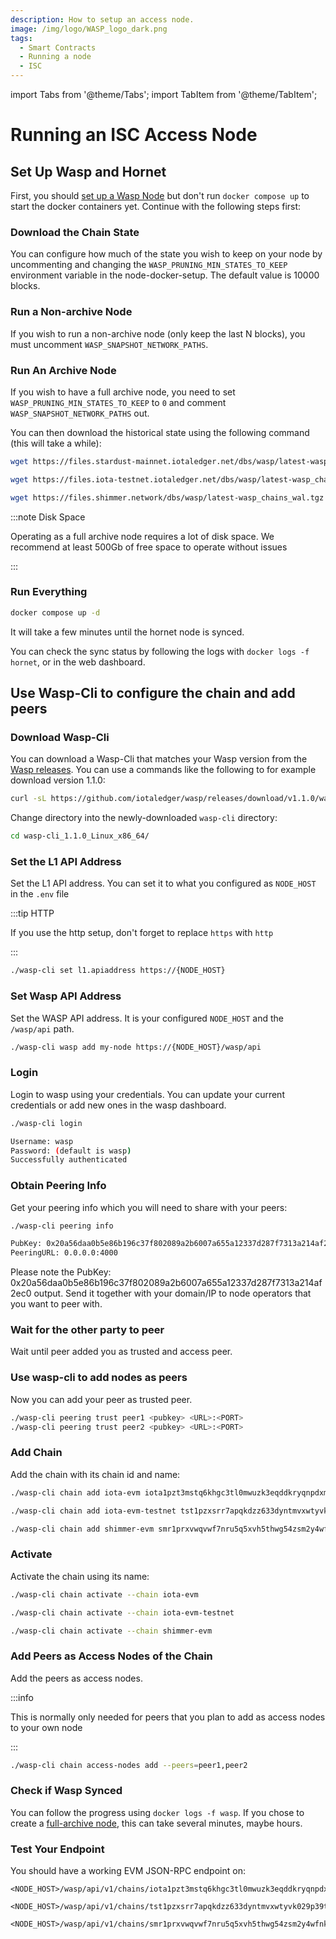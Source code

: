 ```yaml
---
description: How to setup an access node.
image: /img/logo/WASP_logo_dark.png
tags:
  - Smart Contracts
  - Running a node
  - ISC
---
```


import Tabs from '@theme/Tabs';
import TabItem from '@theme/TabItem';

# Running an ISC Access Node

## Set Up Wasp and Hornet

First, you should [set up a  Wasp Node](./running-a-node.md) but don't run `docker compose up` to start the docker containers yet. Continue with the following steps first:

### Download the Chain State

You can configure how much of the state you wish to keep on your node by uncommenting and changing the `WASP_PRUNING_MIN_STATES_TO_KEEP` environment variable in the node-docker-setup. The default value is 10000 blocks.

### Run a Non-archive Node

If you wish to run a non-archive node (only keep the last N blocks), you must uncomment `WASP_SNAPSHOT_NETWORK_PATHS`.

### Run An Archive Node

If you wish to have a full archive node, you need to set `WASP_PRUNING_MIN_STATES_TO_KEEP` to `0` and comment `WASP_SNAPSHOT_NETWORK_PATHS` out.

You can then download the historical state using the following command (this will take a while):


<Tabs groupId="network" queryString>
<TabItem value="iota" label="IOTA EVM">

```sh
wget https://files.stardust-mainnet.iotaledger.net/dbs/wasp/latest-wasp_chains_wal.tgz -O - | tar xzv -C data/wasp
```

</TabItem>
<TabItem value="iota_testnet" label="IOTA EVM Testnet">

```sh
wget https://files.iota-testnet.iotaledger.net/dbs/wasp/latest-wasp_chains_wal.tgz -O - | tar xzv -C data/wasp
```

</TabItem>
<TabItem value="shimmer" label="ShimmerEVM">

```sh
wget https://files.shimmer.network/dbs/wasp/latest-wasp_chains_wal.tgz -O - | tar xzv -C data/wasp
```

</TabItem>
</Tabs>

:::note Disk Space

Operating as a full archive node requires a lot of disk space. We recommend at least 500Gb of free space to operate without issues

:::

### Run Everything

```sh
docker compose up -d
```

It will take a few minutes until the hornet node is synced.

You can check the sync status by following the logs with `docker logs -f hornet`, or in the web dashboard.

## Use Wasp-Cli to configure the chain and add peers
### Download Wasp-Cli

You can download a Wasp-Cli that matches your Wasp version from the [Wasp releases](https://github.com/iotaledger/wasp/releases).
You can use a commands like the following to for example download version 1.1.0:

```sh
curl -sL https://github.com/iotaledger/wasp/releases/download/v1.1.0/wasp-cli_1.1.0_Linux_x86_64.tar.gz | tar xzv
```

Change directory into the newly-downloaded `wasp-cli` directory:

```sh
cd wasp-cli_1.1.0_Linux_x86_64/
```

### Set the L1 API Address

Set the L1 API address. You can set it to what you configured as `NODE_HOST` in the `.env` file

:::tip HTTP

If you use the http setup, don't forget to replace `https` with `http`

:::

```sh
./wasp-cli set l1.apiaddress https://{NODE_HOST}
```

### Set Wasp API Address

Set the WASP API address. It is your configured `NODE_HOST` and the `/wasp/api` path.

```sh
./wasp-cli wasp add my-node https://{NODE_HOST}/wasp/api
```

### Login

Login to wasp using your credentials. You can update your current credentials or add new ones in the wasp dashboard.

```sh
./wasp-cli login
```
```sh title=Output
Username: wasp
Password: (default is wasp)
Successfully authenticated
```

### Obtain Peering Info

Get your peering info which you will need to share with your peers:

```sh
./wasp-cli peering info
```
```sh title=Output
PubKey: 0x20a56daa0b5e86b196c37f802089a2b6007a655a12337d287f7313a214af2ec0
PeeringURL: 0.0.0.0:4000
```

Please note the PubKey: 0x20a56daa0b5e86b196c37f802089a2b6007a655a12337d287f7313a214af2ec0 output.
Send it together with your domain/IP to node operators that you want to peer with.

### Wait for the other party to peer

Wait until peer added you as trusted and access peer.

### Use wasp-cli to add nodes as peers

Now you can add your peer as trusted peer.

```sh
./wasp-cli peering trust peer1 <pubkey> <URL>:<PORT>
./wasp-cli peering trust peer2 <pubkey> <URL>:<PORT>
```

### Add Chain

Add the chain with its chain id and name:

<Tabs groupId="network" queryString>
<TabItem value="iota" label="IOTA EVM">

```sh
./wasp-cli chain add iota-evm iota1pzt3mstq6khgc3tl0mwuzk3eqddkryqnpdxmk4nr25re2466uxwm28qqxu5
```

</TabItem>
<TabItem value="iota_testnet" label="IOTA EVM Testnet">

```sh
./wasp-cli chain add iota-evm-testnet tst1pzxsrr7apqkdzz633dyntmvxwtyvk029p39te5j0m33q6946h7akzv663zu
```

</TabItem>
<TabItem value="shimmer" label="ShimmerEVM">

```sh
./wasp-cli chain add shimmer-evm smr1prxvwqvwf7nru5q5xvh5thwg54zsm2y4wfnk6yk56hj3exxkg92mx20wl3s
```

</TabItem>
</Tabs>

### Activate

Activate the chain using its name:


<Tabs groupId="network" queryString>
<TabItem value="iota" label="IOTA EVM">

```sh
./wasp-cli chain activate --chain iota-evm
```

</TabItem>
<TabItem value="iota_testnet" label="IOTA EVM Testnet">

```sh
./wasp-cli chain activate --chain iota-evm-testnet
```

</TabItem>
<TabItem value="shimmer" label="ShimmerEVM">

```sh
./wasp-cli chain activate --chain shimmer-evm
```

</TabItem>
</Tabs>

### Add Peers as Access Nodes of the Chain

Add the peers as access nodes.

:::info

This is normally only needed for peers that you plan to add as access nodes to your own node

:::

```sh
./wasp-cli chain access-nodes add --peers=peer1,peer2
```

### Check if Wasp Synced

You can follow the progress using `docker logs -f wasp`. If you chose to create a [full-archive node](#run-and-archive-node), this can take several minutes, maybe hours.

### Test Your Endpoint

You should have a working EVM JSON-RPC endpoint on:

<Tabs groupId="network" queryString>
<TabItem value="iota" label="IOTA EVM">

```
<NODE_HOST>/wasp/api/v1/chains/iota1pzt3mstq6khgc3tl0mwuzk3eqddkryqnpdxmk4nr25re2466uxwm28qqxu5/evm
```

</TabItem>
<TabItem value="iota_testnet" label="IOTA EVM Testnet">

```
<NODE_HOST>/wasp/api/v1/chains/tst1pzxsrr7apqkdzz633dyntmvxwtyvk029p39te5j0m33q6946h7akzv663zu/evm
```

</TabItem>

<TabItem value="shimmer" label="ShimmerEVM">

```
<NODE_HOST>/wasp/api/v1/chains/smr1prxvwqvwf7nru5q5xvh5thwg54zsm2y4wfnk6yk56hj3exxkg92mx20wl3s/evm
```

</TabItem>
</Tabs>
